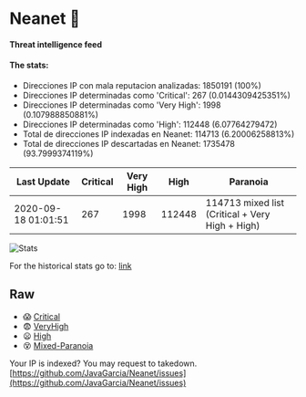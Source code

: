 # Neanet :hocho:
#### Threat intelligence feed
#### The stats:

- Direcciones IP con mala reputacion analizadas: 1850191 (100%)
- Direcciones IP determinadas como 'Critical':  267 (0.0144309425351%)
- Direcciones IP determinadas como 'Very High':  1998 (0.107988850881%)
- Direcciones IP determinadas como 'High':  112448 (6.07764279472)
- Total de direcciones IP indexadas en Neanet:  114713 (6.20006258813%)
- Total de direcciones IP descartadas en Neanet:  1735478 (93.7999374119%)

| Last Update | Critical | Very High | High | Paranoia |
| --- | --- | --- | --- | --- |
| 2020-09-18 01:01:51 | 267 | 1998 | 112448 | 114713 mixed list (Critical + Very High + High)|

![Stats](https://docs.google.com/spreadsheets/d/e/2PACX-1vSnaNMIXVabIpDJjufMlzH7poXnshF3mgd8Is1g9ytUEzVsP5my4Trn8f-xkoLLQ38xpL3HtmUexLo6/pubchart?oid=501124687&format=image)

For the historical stats go to: [link](/stats.csv)
## Raw
- :scream: [Critical](https://raw.githubusercontent.com/JavaGarcia/Neanet/master/blacklists/neanet_critical.txt)
- :fearful: [VeryHigh](https://raw.githubusercontent.com/JavaGarcia/Neanet/master/blacklists/neanet_veryHigh.txtt)
- :frowning: [High](https://raw.githubusercontent.com/JavaGarcia/Neanet/master/blacklists/neanet_high.txt)
- :dizzy_face: [Mixed-Paranoia](https://raw.githubusercontent.com/JavaGarcia/Neanet/master/blacklists/neanet_all.txt)


Your IP is indexed? You may request to takedown. [https://github.com/JavaGarcia/Neanet/issues](https://github.com/JavaGarcia/Neanet/issues)
































































































































































































































































































































































































































































































































































































































































































































































































































































































